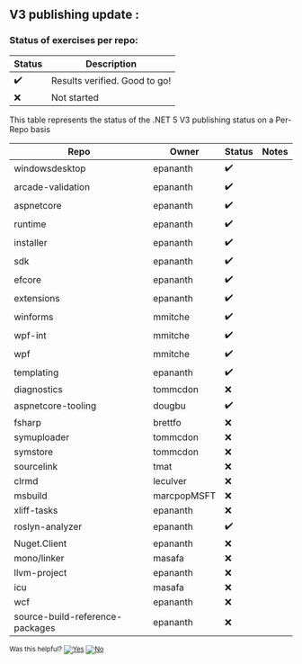 ## V3 publishing update :

### Status of exercises per repo:

| Status         | Description |
|--------------  | ----------- |
|     ✔️| Results verified. Good to go! |
|   ❌  | Not started |

This table represents the status of the .NET 5 V3 publishing status on a Per-Repo basis

| Repo                | Owner        | Status  | Notes                                |
| ------------------  | -------------|-------- |--------------------------------------|
| windowsdesktop      | epananth     | ✔️     |                                      |
| arcade-validation   | epananth     | ✔️     |                                      |
| aspnetcore          | epananth     | ✔️     |                                      |
| runtime             | epananth     | ✔️     |                                      |
| installer           | epananth     | ✔️     |                                      |
| sdk                 | epananth     | ✔️     |                                      |
| efcore              | epananth     | ✔️     |                                      |
| extensions          | epananth     | ✔️     |                                      |
| winforms            | mmitche      | ✔️     |                                      |
| wpf-int             | mmitche      | ✔️     |                                      |
| wpf                 | mmitche      | ✔️     |                                      |
| templating          | epananth     | ✔️     |                                      |
| diagnostics         | tommcdon     | ❌     |                                      |
| aspnetcore-tooling  | dougbu       | ✔️     |                                      |
| fsharp              | brettfo      | ❌     |                                      |
| symuploader         | tommcdon     | ❌     |                                      |
| symstore            | tommcdon     | ❌     |                                      |
| sourcelink          | tmat         | ❌     |                                      |
| clrmd               | leculver     | ❌     |                                      |
| msbuild             | marcpopMSFT  | ❌     |                                      |
| xliff-tasks         | epananth     | ❌     |                                      |
| roslyn-analyzer     | epananth     | ✔️     |                                      |
| Nuget.Client        | epananth     | ❌     |                                      |
| mono/linker         | masafa       | ❌     |                                      |
| llvm-project        | epananth     | ❌     |                                      |
| icu                 | masafa       | ❌     |                                      |
| wcf                 | epananth     | ❌     |                                      |
| source-build-reference-packages| epananth     | ❌     |                                      |


<!-- Begin Generated Content: Doc Feedback -->
<sub>Was this helpful? [![Yes](https://helix.dot.net/f/ip/5?p=Documentation%5CV3StatusUpdate.md)](https://helix.dot.net/f/p/5?p=Documentation%5CV3StatusUpdate.md) [![No](https://helix.dot.net/f/in)](https://helix.dot.net/f/n/5?p=Documentation%5CV3StatusUpdate.md)</sub>
<!-- End Generated Content-->

